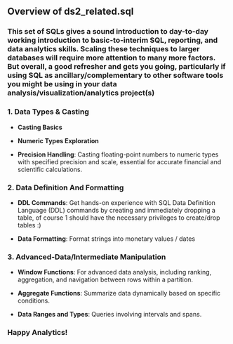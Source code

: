 ## Overview of ds2_related.sql

### This set of SQLs gives a sound introduction to day-to-day working introduction to basic-to-interim SQL, reporting, and data analytics skills. Scaling these techniques to larger databases will require more attention to many more factors. But overall, a good refresher and gets you going, particularly if using SQL as ancillary/complementary to other software tools you might be using in your data analysis/visualization/analytics project(s)

### 1. Data Types & Casting

- **Casting Basics** 
  
- **Numeric Types Exploration**

- **Precision Handling**: Casting floating-point numbers to numeric types with specified precision and scale, essential for accurate financial and scientific calculations.

### 2. Data Definition And Formatting

- **DDL Commands**: Get hands-on experience with SQL Data Definition Language (DDL) commands by creating and immediately dropping a table, of course 1 should have the necessary privileges to create/drop tables :)
  
- **Data Formatting**: Format strings into monetary values / dates

### 3. Advanced-Data/Intermediate Manipulation

- **Window Functions**: For advanced data analysis, including ranking, aggregation, and navigation between rows within a partition.

- **Aggregate Functions**: Summarize data dynamically based on specific conditions.

- **Data Ranges and Types**: Queries involving intervals and spans.

### Happy Analytics!
